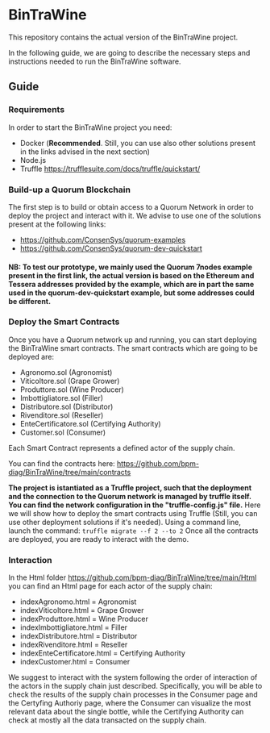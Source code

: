 # BinTraWine
This repository contains the actual version of the BinTraWine project.

In the following guide, we are going to describe the necessary steps and instructions needed to run the BinTraWine software.
## Guide
### Requirements
In order to start the BinTraWine project you need:
- Docker (**Recommended**. Still, you can use also other solutions present in the links advised in the next section)
- Node.js
- Truffle https://trufflesuite.com/docs/truffle/quickstart/
### Build-up a Quorum Blockchain
The first step is to build or obtain access to a Quorum Network in order to deploy the project and interact with it. 
We advise to use one of the solutions present at the following links: 
- https://github.com/ConsenSys/quorum-examples  
- https://github.com/ConsenSys/quorum-dev-quickstart

#### NB: To test our prototype, we mainly used the Quorum 7nodes example present in the first link, the actual version is based on the Ethereum and Tessera addresses provided by the example, which are in part the same used in the quorum-dev-quickstart example, but some addresses could be different.

### Deploy the Smart Contracts
Once you have a Quorum network up and running, you can start deploying the BinTraWine smart contracts.
The smart contracts which are going to be deployed are:
- Agronomo.sol (Agronomist)
- Viticoltore.sol (Grape Grower)
- Produttore.sol (Wine Producer)
- Imbottigliatore.sol (Filler)
- Distributore.sol (Distributor)
- Rivenditore.sol (Reseller)
- EnteCertificatore.sol (Certifying Authority)
- Customer.sol (Consumer)

Each Smart Contract represents a defined actor of the supply chain. 

You can find the contracts here: https://github.com/bpm-diag/BinTraWine/tree/main/contracts

**The project is istantiated as a Truffle project, such that the deployment and the connection to the Quorum network is managed by truffle itself. You can find the network configuration in the "truffle-config.js" file.**
Here we will show how to deploy the smart contracts using Truffle (Still, you can use other deployment solutions if it's needed).
Using a command line, launch the command: ```truffle migrate --f 2 --to 2```
Once all the contracts are deployed, you are ready to interact with the demo.

### Interaction
In the Html folder https://github.com/bpm-diag/BinTraWine/tree/main/Html you can find an Html page for each actor of the supply chain:
- indexAgronomo.html = Agronomist
- indexViticoltore.html = Grape Grower
- indexProduttore.html = Wine Producer
- indexImbottigliatore.html = Filler
- indexDistributore.html = Distributor
- indexRivenditore.html = Reseller
- indexEnteCertificatore.html = Certifying Authority
- indexCustomer.html = Consumer

We suggest to interact with the system following the order of interaction of the actors in the supply chain just described. Specifically, you will be able to check the results of the supply chain processes in the Consumer page and the Certyfing Authoriy page, where the Consumer can visualize the most relevant data about the single bottle, while the Certifying Authority can check at mostly all the data transacted on the supply chain. 



